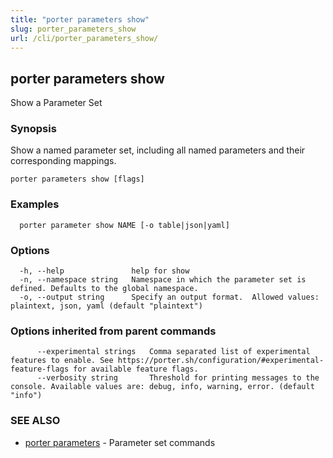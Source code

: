 ```yaml
---
title: "porter parameters show"
slug: porter_parameters_show
url: /cli/porter_parameters_show/
---
```

## porter parameters show

Show a Parameter Set

### Synopsis

Show a named parameter set, including all named parameters and their corresponding mappings.

```
porter parameters show [flags]
```

### Examples

```
  porter parameter show NAME [-o table|json|yaml]
```

### Options

```
  -h, --help               help for show
  -n, --namespace string   Namespace in which the parameter set is defined. Defaults to the global namespace.
  -o, --output string      Specify an output format.  Allowed values: plaintext, json, yaml (default "plaintext")
```

### Options inherited from parent commands

```
      --experimental strings   Comma separated list of experimental features to enable. See https://porter.sh/configuration/#experimental-feature-flags for available feature flags.
      --verbosity string       Threshold for printing messages to the console. Available values are: debug, info, warning, error. (default "info")
```

### SEE ALSO

* [porter parameters](/cli/porter_parameters/)	 - Parameter set commands

